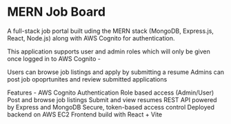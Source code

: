 # MERN Job Board

A full-stack job portal built uding the MERN stack (MongoDB, Express.js, React, Node.js) along with AWS Cognito for authentication.

This application supports user and admin roles which will only be given once logged in to AWS Cognito - 

Users can browse job listings and apply by submitting a resume
Admins can post job opoprtunites and review submitted applications

Features - 
AWS Cognito Authentication
Role based access (Admin/User)
Post and browse job listings
Submit and view resumes
REST API powered by Express and MongoDB
Secure, token-based access control
Deployed backend on AWS EC2
Frontend build with React + Vite
